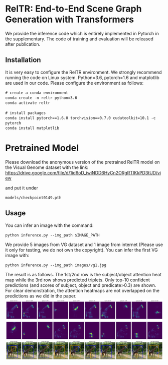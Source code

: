 # RelTR: End-to-End Scene Graph Generation with Transformers

We provide the inference code which is entirely implemented in Pytorch in the supplementary. The code of training and evaluation will be released after publication. 

## Installation
It is very easy to configure the RelTR environment. We strongly recommend running the code on Linux system. Python=3.6, pytorch=1.6 and matplotlib are used in our code.
Please configure the environment as follows:
```
# create a conda environment 
conda create -n reltr python=3.6
conda activate reltr

# install packages
conda install pytorch==1.6.0 torchvision==0.7.0 cudatoolkit=10.1 -c pytorch
conda install matplotlib
```
# Pretrained Model
Please download the anonymous version of the pretrained RelTR model on the Visual Genome dataset with the link:
https://drive.google.com/file/d/1id6oD_iwiNDD6HyCn2ORgRTIKkPD3tUD/view

and put it under 
```
models/checkpoint0149.pth
```
## Usage
You can infer an image with the command:
```
python inference.py --img_path $IMAGE_PATH
```
We provide 5 images from VG dataset and 1 image from internet (Please use it only for testing, we do not own the copyright). You can infer the first VG image with:
```
python inference.py --img_path images/vg1.jpg
```
The result is as follows. The 1st/2nd row is the subject/object attention heat map while the 3rd row shows predicted triplets. Only top-10 confident predictions (and scores of subject, object and predicate>0.3) are shown. For clear demonstration, the attention heatmaps are not overlapped on the predictions as we did in the paper.
![GitHub Logo](vg1_pred.png)
